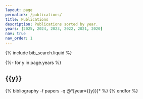 ```yaml
---
layout: page
permalink: /publications/
title: Publications
description: Publications sorted by year.
years: [2025, 2024, 2023, 2022, 2021, 2020]
nav: true
nav_order: 1
---
```


<!-- _pages/publications.md -->

<!-- Bibsearch Feature -->

{% include bib_search.liquid %}

<div class="publications">

{%- for y in page.years %}
  <h2 class="year">{{y}}</h2>
  {% bibliography -f papers -q @*[year={{y}}]* %}
{% endfor %}

</div>